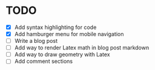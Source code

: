 # TODO
- [x] Add syntax highlighting for code
- [x] Add hamburger menu for mobile navigation
- [ ] Write a blog post
- [ ] Add way to render Latex math in blog post markdown
- [ ] Add way to draw geometry with Latex
- [ ] Add comment sections
